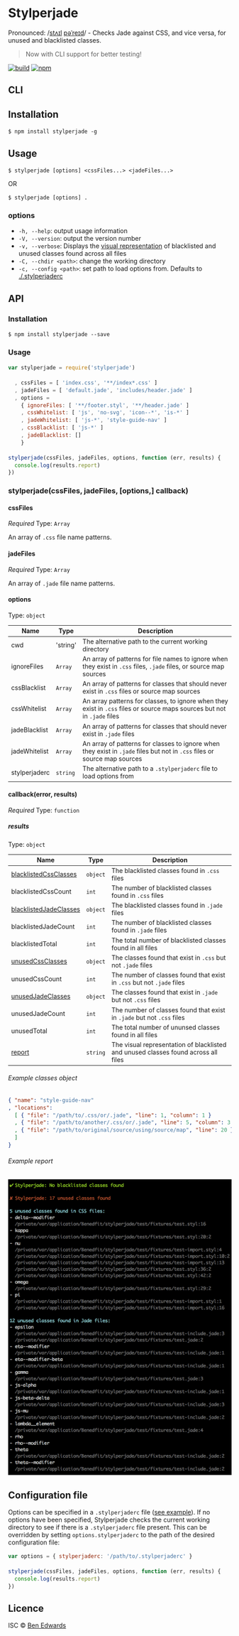 # Stylperjade

Pronounced: /[stʌɪl](//ssl.gstatic.com/dictionary/static/sounds/de/0/style.mp3) [pəˈreɪd](//ssl.gstatic.com/dictionary/static/sounds/de/0/parade.mp3)/ - Checks Jade against CSS, and vice versa, for unused and blacklisted classes.

> Now with CLI support for better testing!

[![build](https://img.shields.io/travis/benedfit/stylperjade.svg)](https://travis-ci.org/benedfit/stylperjade)
[![npm](https://img.shields.io/npm/v/stylperjade.svg)](https://www.npmjs.com/package/stylperjade)

## CLI

## Installation

```shell
$ npm install stylperjade -g
```

## Usage

```shell
$ stylperjade [options] <cssFiles...> <jadeFiles...>

```

OR

```
$ stylperjade [options] .
```

### options

* `-h, --help`: output usage information
* `-V, --version`: output the version number
* `-v, --verbose`: Displays the [visual representation](#user-content-example-report) of blacklisted and unused classes found across all files
* `-C, --chdir <path>`: change the working directory
* `-c, --config <path>`: set path to load options from. Defaults to [./.stylperjaderc](#user-content-configuration-file)

## API

### Installation

```shell
$ npm install stylperjade --save
```

### Usage

```js
var stylperjade = require('stylperjade')

  , cssFiles = [ 'index.css', '**/index*.css' ]
  , jadeFiles = [ 'default.jade', 'includes/header.jade' ]
  , options =
    { ignoreFiles: [ '**/footer.styl', '**/header.jade' ]
    , cssWhitelist: [ 'js', 'no-svg', 'icon--*', 'is-*' ]
    , jadeWhitelist: [ 'js-*', 'style-guide-nav' ]
    , cssBlacklist: [ 'js-*' ]
    , jadeBlacklist: []
    }

stylperjade(cssFiles, jadeFiles, options, function (err, results) {
  console.log(results.report)
})
```

### stylperjade(cssFiles, jadeFiles, [options,] callback)

#### cssFiles

*Required*
Type: `Array`

An array of `.css` file name patterns.

#### jadeFiles

*Required*
Type: `Array`

An array of `.jade` file name patterns.

#### options

Type: `object`

| Name | Type | Description |
| --- | --- | --- |
| cwd | 'string' | The alternative path to the current working directory |
| ignoreFiles | `Array` | An array of patterns for file names to ignore when they exist in `.css` files, `.jade` files, or source map sources |
| cssBlacklist | `Array` | An array of patterns for classes that should never exist in `.css` files or source map sources |
| cssWhitelist | `Array` | An array patterns for classes, to ignore when they exist in `.css` files or source maps sources but not in `.jade` files |
| jadeBlacklist | `Array` | An array of patterns for classes that should never exist in `.jade` files |
| jadeWhitelist | `Array` | An array of patterns for classes to ignore when they exist in `.jade` files but not in `.css` files or source map sources |
| stylperjaderc | `string` | The alternative path to a `.stylperjaderc` file to load options from |

#### callback(error, results)

*Required*
Type: `function`

##### results

Type: `object`

| Name | Type | Description |
| --- | --- | --- |
| [blacklistedCssClasses](#user-content-example-classes-object) | `object` | The blacklisted classes found in `.css` files |
| blacklistedCssCount | `int` | The number of blacklisted classes found in `.css` files |
| [blacklistedJadeClasses](#user-content-example-classes-object) | `object` | The blacklisted classes found in `.jade` files |
| blacklistedJadeCount | `int` | The number of blacklisted classes found in `.jade` files |
| blacklistedTotal | `int` | The total number of blacklisted classes found in all files |
| [unusedCssClasses](#user-content-example-classes-object) | `object` | The classes found that exist in `.css` but not `.jade` files |
| unusedCssCount | `int` | The number of classes found that exist in `.css` but not `.jade` files |
| [unusedJadeClasses](#user-content-example-classes-object) | `object` | The classes found that exist in `.jade` but not `.css` files |
| unusedJadeCount | `int` | The number of classes found that exist in `.jade` but not `.css` files |
| unusedTotal | `int` | The total number of ununsed classes found in all files |
| [report](#user-content-example-report) | `string` | The visual representation of blacklisted and unused classes found across all files |

###### Example classes object

```json
{ "name": "style-guide-nav"
, "locations":
  [ { "file": "/path/to/.css/or/.jade", "line": 1, "column": 1 }
  , { "file": "/path/to/another/.css/or/.jade", "line": 5, "column": 3 }
  , { "file": "/path/to/original/source/using/source/map", "line": 20 }
  ]
}
```

###### Example report

![](example-report.png)

## Configuration file

Options can be specified in a `.stylperjaderc` file ([see example](.stylperjaderc)). If no options have been specified, Stylperjade checks the current working directory to see if there is a `.stylperjaderc` file present. This can be overridden by setting `options.stylperjaderc` to the path of the desired configuration file:

```js
var options = { stylperjaderc: '/path/to/.stylperjaderc' }

stylperjade(cssFiles, jadeFiles, options, function (err, results) {
  console.log(results.report)
})
```

## Licence
ISC © [Ben Edwards](https://github.com/benedfit/)
